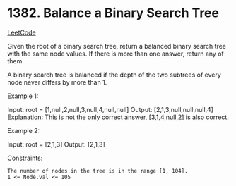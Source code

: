 # 1382. Balance a Binary Search Tree

[LeetCode](https://leetcode.com/problems/balance-a-binary-search-tree/)

Given the root of a binary search tree, return a balanced binary search tree with the same node values. If there is more than one answer, return any of them.

A binary search tree is balanced if the depth of the two subtrees of every node never differs by more than 1.

 

Example 1:

Input: root = [1,null,2,null,3,null,4,null,null]
Output: [2,1,3,null,null,null,4]
Explanation: This is not the only correct answer, [3,1,4,null,2] is also correct.

Example 2:

Input: root = [2,1,3]
Output: [2,1,3]

 

Constraints:

    The number of nodes in the tree is in the range [1, 104].
    1 <= Node.val <= 105

